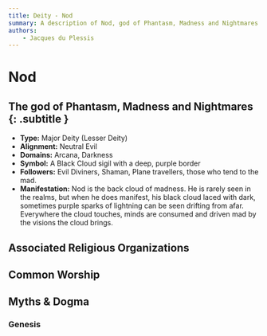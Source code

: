 ```yaml
---
title: Deity - Nod
summary: A description of Nod, god of Phantasm, Madness and Nightmares.
authors:
    - Jacques du Plessis
---
```

# Nod
## The god of Phantasm, Madness and Nightmares {: .subtitle }

* **Type:** Major Deity (Lesser Deity)
* **Alignment:** Neutral Evil
* **Domains:** Arcana, Darkness
* **Symbol:** A Black Cloud sigil with a deep, purple border
* **Followers:** Evil Diviners, Shaman, Plane travellers, those who tend to the mad.
* **Manifestation:** Nod is the back cloud of madness. He is rarely seen in the realms, but when he does manifest, his black cloud laced with dark, sometimes purple sparks of lightning can be seen drifting from afar.  Everywhere the cloud touches, minds are consumed and driven mad by the visions the cloud brings.

## Associated Religious Organizations

## Common Worship

## Myths & Dogma
### Genesis